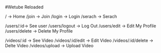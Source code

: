 #Wetube Reloaded

/ -> Home
/join -> Join
/login -> Login
/serach -> Serach

/users/:id-> See user
/users/logout -> Log Out
/users/edit -> Edit My Profile
/users/delete -> Delete My Profile

/videos/:id -> See Video
/videos/:id/edit -> Edit Video
/videos/:id/delete -> Delte Video
/videos/upload -> Upload Video
